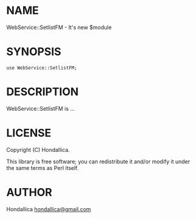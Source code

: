 # NAME

WebService::SetlistFM - It's new $module

# SYNOPSIS

    use WebService::SetlistFM;

# DESCRIPTION

WebService::SetlistFM is ...

# LICENSE

Copyright (C) Hondallica.

This library is free software; you can redistribute it and/or modify
it under the same terms as Perl itself.

# AUTHOR

Hondallica <hondallica@gmail.com>
